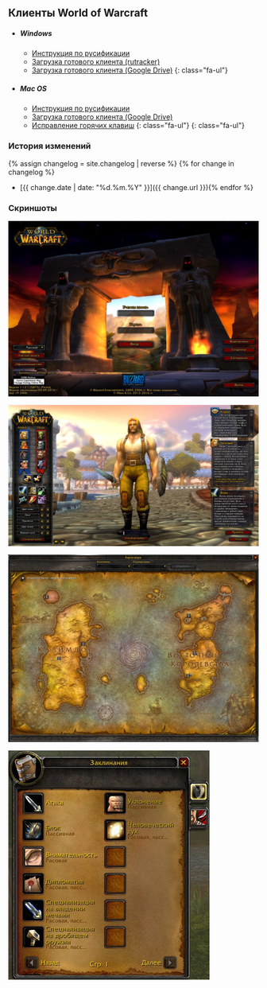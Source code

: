 ## Клиенты World of Warcraft

- ##### <i class="fa-li fab fa-windows fa-lg"></i>Windows
    - <i class="fa-li far fa-file-alt"></i>[Инструкция по русификации](win_instruction.html)
    - <i class="fa-li fas fa-download"></i>[Загрузка готового клиента (rutracker)](https://rutracker.org/forum/viewtopic.php?t=2476597)
    - <i class="fa-li fab fa-google-drive"></i>[Загрузка готового клиента (Google Drive)](https://drive.google.com/open?id=1G-o-VSUGw6lmwYXt1ODA2wwN2tLL620I)
    {: class="fa-ul"}
- ##### <i class="fa-li fab fa-apple fa-lg"></i>Mac OS
    - <i class="fa-li far fa-file-alt"></i>[Инструкция по русификации](mac_instruction.html)
    - <i class="fa-li fab fa-google-drive"></i>[Загрузка готового клиента (Google Drive)](https://drive.google.com/open?id=1aFfF882LYPI4282GOa6hBIX1UpTDN_jS)
    - <i class="fa-li fas fa-keyboard"></i>[Исправление горячих клавиш](fix_mac_hotkeys.html)
    {: class="fa-ul"}
{: class="fa-ul"}

### История изменений

{% assign changelog = site.changelog | reverse %}
{% for change in changelog %}
- [{{ change.date | date: "%d.%m.%Y" }}]({{ change.url }}){% endfor %}

### Скриншоты

![image1](assets\img\game_image_1.jpg)

![image2](assets\img\game_image_2.jpg)

![image3](assets\img\game_image_3.jpg)

![image4](assets\img\game_image_4.jpg)
